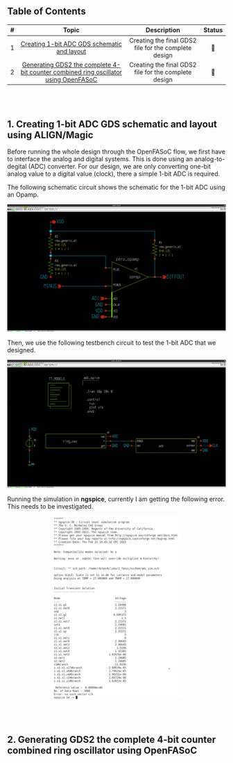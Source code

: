 ## Table of Contents 
| #  |         Topic          |   Description        | Status
|:--:|:-------------------------:|:--------------------:|:-----:|
| 1  | [Creating 1-bit ADC GDS schematic and layout]()      | Creating the final GDS2 file for the complete design |:large_orange_diamond:|
| 2  | [Generating GDS2 the complete 4-bit counter combined ring oscillator using OpenFASoC]()      | Creating the final GDS2 file for the complete design |:large_orange_diamond:|

<br><br>

## **1. Creating 1-bit ADC GDS schematic and layout using ALIGN/Magic**

Before running the whole design through the OpenFASoC flow, we first have to interface the analog and digital systems. This is done using an analog-to-degital (ADC) converter. For our design, we are only converting one-bit analog value to a digital value (clock), there a simple 1-bit ADC is required. 

The following schematic circuit shows the schematic for the 1-bit ADC using an Opamp.

<p align="center">
 <img src="./images/adc.jpg">
</p>


Then, we use the following testbench circuit to test the 1-bit ADC that we designed. 

<p align="center">
 <img src="./images/adc_sim.jpg">
</p>

Running the simulation in **ngspice**, currently I am getting the following error. This needs to be investigated. 

<p align="center">
 <img width=300 src="./images/adc_ngspice.jpg">
</p>

<br><br>

## **2. Generating GDS2 the complete 4-bit counter combined ring oscillator using OpenFASoC**